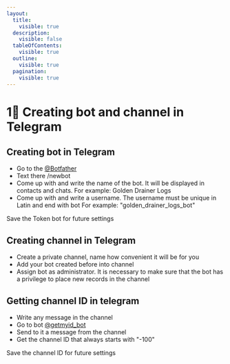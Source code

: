 ```yaml
---
layout:
  title:
    visible: true
  description:
    visible: false
  tableOfContents:
    visible: true
  outline:
    visible: true
  pagination:
    visible: true
---
```


# 1⃣ Creating bot and channel in Telegram

## Creating bot in Telegram

* Go to the [@Botfather](https://t.me/Botfather)
* Text there /newbot
* Come up with and write the name of the bot. It will be displayed in contacts and chats. For example: Golden Drainer Logs
* Come up with and write a username. The username must be unique in Latin and end with bot For example: "golden\_drainer\_logs\_bot"

Save the Token bot for future settings

## Creating channel in Telegram

* Create a private channel, name how convenient it will be for you
* Add your bot created before into channel
* Assign bot as administrator. It is necessary to make sure that the bot has a privilege to place new records in the channel

## **Getting channel ID in telegram**

* Write any message in the channel
* Go to bot [@getmyid\_bot](https://t.me/getmyid\_bot)
* Send to it a message from the channel
* Get the channel ID that always starts with "-100"

Save the channel ID for future settings
